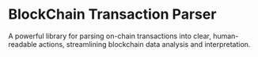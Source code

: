 # BlockChain Transaction Parser
A powerful library for parsing on-chain transactions into clear, human-readable actions, streamlining blockchain data analysis and interpretation.
